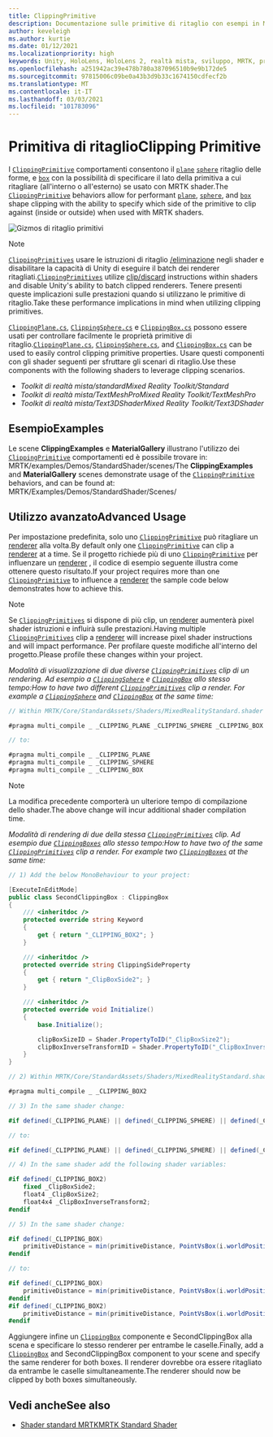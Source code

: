 ```yaml
---
title: ClippingPrimitive
description: Documentazione sulle primitive di ritaglio con esempi in MRTK
author: keveleigh
ms.author: kurtie
ms.date: 01/12/2021
ms.localizationpriority: high
keywords: Unity, HoloLens, HoloLens 2, realtà mista, sviluppo, MRTK, primitiva di ritaglio,
ms.openlocfilehash: a251942ac39e478b780a387096510b9e9b172de5
ms.sourcegitcommit: 97815006c09be0a43b3d9b33c1674150cdfecf2b
ms.translationtype: MT
ms.contentlocale: it-IT
ms.lasthandoff: 03/03/2021
ms.locfileid: "101783096"
---
```

# <a name="clipping-primitive"></a><span data-ttu-id="707ba-104">Primitiva di ritaglio</span><span class="sxs-lookup"><span data-stu-id="707ba-104">Clipping Primitive</span></span>

<span data-ttu-id="707ba-105">I [`ClippingPrimitive`](xref:Microsoft.MixedReality.Toolkit.Utilities.ClippingPrimitive) comportamenti consentono il [`plane`](xref:Microsoft.MixedReality.Toolkit.Utilities.ClippingPlane) [`sphere`](xref:Microsoft.MixedReality.Toolkit.Utilities.ClippingSphere) ritaglio delle forme, e [`box`](xref:Microsoft.MixedReality.Toolkit.Utilities.ClippingBox) con la possibilità di specificare il lato della primitiva a cui ritagliare (all'interno o all'esterno) se usato con MRTK shader.</span><span class="sxs-lookup"><span data-stu-id="707ba-105">The [`ClippingPrimitive`](xref:Microsoft.MixedReality.Toolkit.Utilities.ClippingPrimitive) behaviors allow for performant [`plane`](xref:Microsoft.MixedReality.Toolkit.Utilities.ClippingPlane), [`sphere`](xref:Microsoft.MixedReality.Toolkit.Utilities.ClippingSphere), and [`box`](xref:Microsoft.MixedReality.Toolkit.Utilities.ClippingBox) shape clipping with the ability to specify which side of the primitive to clip against (inside or outside) when used with MRTK shaders.</span></span>

![Gizmos di ritaglio primitivi](../Images/MRTKStandardShader/MRTK_PrimitiveClippingGizmos.gif)

> [!NOTE]
> <span data-ttu-id="707ba-107">[`ClippingPrimitives`](xref:Microsoft.MixedReality.Toolkit.Utilities.ClippingPrimitive) usare le istruzioni di ritaglio [/eliminazione](https://developer.download.nvidia.com/cg/clip.html) negli shader e disabilitare la capacità di Unity di eseguire il batch dei renderer ritagliati.</span><span class="sxs-lookup"><span data-stu-id="707ba-107">[`ClippingPrimitives`](xref:Microsoft.MixedReality.Toolkit.Utilities.ClippingPrimitive) utilize [clip/discard](https://developer.download.nvidia.com/cg/clip.html) instructions within shaders and disable Unity's ability to batch clipped renderers.</span></span> <span data-ttu-id="707ba-108">Tenere presenti queste implicazioni sulle prestazioni quando si utilizzano le primitive di ritaglio.</span><span class="sxs-lookup"><span data-stu-id="707ba-108">Take these performance implications in mind when utilizing clipping primitives.</span></span>

<span data-ttu-id="707ba-109">[`ClippingPlane.cs`](xref:Microsoft.MixedReality.Toolkit.Utilities.ClippingPlane), [`ClippingSphere.cs`](xref:Microsoft.MixedReality.Toolkit.Utilities.ClippingSphere) e [`ClippingBox.cs`](xref:Microsoft.MixedReality.Toolkit.Utilities.ClippingBox) possono essere usati per controllare facilmente le proprietà primitive di ritaglio.</span><span class="sxs-lookup"><span data-stu-id="707ba-109">[`ClippingPlane.cs`](xref:Microsoft.MixedReality.Toolkit.Utilities.ClippingPlane), [`ClippingSphere.cs`](xref:Microsoft.MixedReality.Toolkit.Utilities.ClippingSphere), and [`ClippingBox.cs`](xref:Microsoft.MixedReality.Toolkit.Utilities.ClippingBox) can be used to easily control clipping primitive properties.</span></span> <span data-ttu-id="707ba-110">Usare questi componenti con gli shader seguenti per sfruttare gli scenari di ritaglio.</span><span class="sxs-lookup"><span data-stu-id="707ba-110">Use these components with the following shaders to leverage clipping scenarios.</span></span>

- <span data-ttu-id="707ba-111">*Toolkit di realtà mista/standard*</span><span class="sxs-lookup"><span data-stu-id="707ba-111">*Mixed Reality Toolkit/Standard*</span></span>
- <span data-ttu-id="707ba-112">*Toolkit di realtà mista/TextMeshPro*</span><span class="sxs-lookup"><span data-stu-id="707ba-112">*Mixed Reality Toolkit/TextMeshPro*</span></span>
- <span data-ttu-id="707ba-113">*Toolkit di realtà mista/Text3DShader*</span><span class="sxs-lookup"><span data-stu-id="707ba-113">*Mixed Reality Toolkit/Text3DShader*</span></span>

## <a name="examples"></a><span data-ttu-id="707ba-114">Esempio</span><span class="sxs-lookup"><span data-stu-id="707ba-114">Examples</span></span>

<span data-ttu-id="707ba-115">Le scene **ClippingExamples** e **MaterialGallery** illustrano l'utilizzo dei [`ClippingPrimitive`](xref:Microsoft.MixedReality.Toolkit.Utilities.ClippingPrimitive) comportamenti ed è possibile trovare in: MRTK/examples/Demos/StandardShader/scenes/</span><span class="sxs-lookup"><span data-stu-id="707ba-115">The **ClippingExamples** and **MaterialGallery** scenes demonstrate usage of the [`ClippingPrimitive`](xref:Microsoft.MixedReality.Toolkit.Utilities.ClippingPrimitive) behaviors, and can be found at: MRTK/Examples/Demos/StandardShader/Scenes/</span></span>

## <a name="advanced-usage"></a><span data-ttu-id="707ba-116">Utilizzo avanzato</span><span class="sxs-lookup"><span data-stu-id="707ba-116">Advanced Usage</span></span>

<span data-ttu-id="707ba-117">Per impostazione predefinita, solo uno [`ClippingPrimitive`](xref:Microsoft.MixedReality.Toolkit.Utilities.ClippingPrimitive) può ritagliare un [renderer](https://docs.unity3d.com/ScriptReference/Renderer.html) alla volta.</span><span class="sxs-lookup"><span data-stu-id="707ba-117">By default only one [`ClippingPrimitive`](xref:Microsoft.MixedReality.Toolkit.Utilities.ClippingPrimitive) can clip a [renderer](https://docs.unity3d.com/ScriptReference/Renderer.html) at a time.</span></span> <span data-ttu-id="707ba-118">Se il progetto richiede più di uno [`ClippingPrimitive`](xref:Microsoft.MixedReality.Toolkit.Utilities.ClippingPrimitive) per influenzare un [renderer](https://docs.unity3d.com/ScriptReference/Renderer.html)  , il codice di esempio seguente illustra come ottenere questo risultato.</span><span class="sxs-lookup"><span data-stu-id="707ba-118">If your project requires more than one [`ClippingPrimitive`](xref:Microsoft.MixedReality.Toolkit.Utilities.ClippingPrimitive) to influence a [renderer](https://docs.unity3d.com/ScriptReference/Renderer.html)  the sample code below demonstrates how to achieve this.</span></span>

> [!NOTE]
> <span data-ttu-id="707ba-119">Se [`ClippingPrimitives`](xref:Microsoft.MixedReality.Toolkit.Utilities.ClippingPrimitive) si dispone di più clip, un [renderer](https://docs.unity3d.com/ScriptReference/Renderer.html) aumenterà pixel shader istruzioni e influirà sulle prestazioni.</span><span class="sxs-lookup"><span data-stu-id="707ba-119">Having multiple [`ClippingPrimitives`](xref:Microsoft.MixedReality.Toolkit.Utilities.ClippingPrimitive) clip a [renderer](https://docs.unity3d.com/ScriptReference/Renderer.html) will increase pixel shader instructions and will impact performance.</span></span> <span data-ttu-id="707ba-120">Per profilare queste modifiche all'interno del progetto.</span><span class="sxs-lookup"><span data-stu-id="707ba-120">Please profile these changes within your project.</span></span>

<span data-ttu-id="707ba-121">*Modalità di visualizzazione di due diverse [`ClippingPrimitives`](xref:Microsoft.MixedReality.Toolkit.Utilities.ClippingPrimitive) clip di un rendering. Ad esempio a [`ClippingSphere`](xref:Microsoft.MixedReality.Toolkit.Utilities.ClippingSphere) e [`ClippingBox`](xref:Microsoft.MixedReality.Toolkit.Utilities.ClippingBox) allo stesso tempo:*</span><span class="sxs-lookup"><span data-stu-id="707ba-121">*How to have two different [`ClippingPrimitives`](xref:Microsoft.MixedReality.Toolkit.Utilities.ClippingPrimitive) clip a render. For example a [`ClippingSphere`](xref:Microsoft.MixedReality.Toolkit.Utilities.ClippingSphere) and [`ClippingBox`](xref:Microsoft.MixedReality.Toolkit.Utilities.ClippingBox) at the same time:*</span></span>

```C#
// Within MRTK/Core/StandardAssets/Shaders/MixedRealityStandard.shader (or another MRTK shader) change:

#pragma multi_compile _ _CLIPPING_PLANE _CLIPPING_SPHERE _CLIPPING_BOX

// to:

#pragma multi_compile _ _CLIPPING_PLANE
#pragma multi_compile _ _CLIPPING_SPHERE
#pragma multi_compile _ _CLIPPING_BOX

```

> [!NOTE]
> <span data-ttu-id="707ba-122">La modifica precedente comporterà un ulteriore tempo di compilazione dello shader.</span><span class="sxs-lookup"><span data-stu-id="707ba-122">The above change will incur additional shader compilation time.</span></span>

<span data-ttu-id="707ba-123">*Modalità di rendering di due della stessa [`ClippingPrimitives`](xref:Microsoft.MixedReality.Toolkit.Utilities.ClippingPrimitive) clip. Ad esempio due [`ClippingBoxes`](xref:Microsoft.MixedReality.Toolkit.Utilities.ClippingBox) allo stesso tempo:*</span><span class="sxs-lookup"><span data-stu-id="707ba-123">*How to have two of the same [`ClippingPrimitives`](xref:Microsoft.MixedReality.Toolkit.Utilities.ClippingPrimitive) clip a render. For example two [`ClippingBoxes`](xref:Microsoft.MixedReality.Toolkit.Utilities.ClippingBox) at the same time:*</span></span>

```C#
// 1) Add the below MonoBehaviour to your project:

[ExecuteInEditMode]
public class SecondClippingBox : ClippingBox
{
    /// <inheritdoc />
    protected override string Keyword
    {
        get { return "_CLIPPING_BOX2"; }
    }

    /// <inheritdoc />
    protected override string ClippingSideProperty
    {
        get { return "_ClipBoxSide2"; }
    }

    /// <inheritdoc />
    protected override void Initialize()
    {
        base.Initialize();

        clipBoxSizeID = Shader.PropertyToID("_ClipBoxSize2");
        clipBoxInverseTransformID = Shader.PropertyToID("_ClipBoxInverseTransform2");
    }
}

// 2) Within MRTK/Core/StandardAssets/Shaders/MixedRealityStandard.shader (or another MRTK shader) add the following multi_compile pragma:

#pragma multi_compile _ _CLIPPING_BOX2

// 3) In the same shader change:

#if defined(_CLIPPING_PLANE) || defined(_CLIPPING_SPHERE) || defined(_CLIPPING_BOX)

// to:

#if defined(_CLIPPING_PLANE) || defined(_CLIPPING_SPHERE) || defined(_CLIPPING_BOX) || defined(_CLIPPING_BOX2)

// 4) In the same shader add the following shader variables:

#if defined(_CLIPPING_BOX2)
    fixed _ClipBoxSide2;
    float4 _ClipBoxSize2;
    float4x4 _ClipBoxInverseTransform2;
#endif

// 5) In the same shader change:

#if defined(_CLIPPING_BOX)
    primitiveDistance = min(primitiveDistance, PointVsBox(i.worldPosition.xyz, _ClipBoxSize.xyz, _ClipBoxInverseTransform) * _ClipBoxSide);
#endif

// to:

#if defined(_CLIPPING_BOX)
    primitiveDistance = min(primitiveDistance, PointVsBox(i.worldPosition.xyz, _ClipBoxSize.xyz, _ClipBoxInverseTransform) * _ClipBoxSide);
#endif
#if defined(_CLIPPING_BOX2)
    primitiveDistance = min(primitiveDistance, PointVsBox(i.worldPosition.xyz, _ClipBoxSize2.xyz, _ClipBoxInverseTransform2) * _ClipBoxSide2);
#endif
```

<span data-ttu-id="707ba-124">Aggiungere infine un [`ClippingBox`](xref:Microsoft.MixedReality.Toolkit.Utilities.ClippingBox) componente e SecondClippingBox alla scena e specificare lo stesso renderer per entrambe le caselle.</span><span class="sxs-lookup"><span data-stu-id="707ba-124">Finally, add a [`ClippingBox`](xref:Microsoft.MixedReality.Toolkit.Utilities.ClippingBox) and SecondClippingBox component to your scene and specify the same renderer for both boxes.</span></span> <span data-ttu-id="707ba-125">Il renderer dovrebbe ora essere ritagliato da entrambe le caselle simultaneamente.</span><span class="sxs-lookup"><span data-stu-id="707ba-125">The renderer should now be clipped by both boxes simultaneously.</span></span>

## <a name="see-also"></a><span data-ttu-id="707ba-126">Vedi anche</span><span class="sxs-lookup"><span data-stu-id="707ba-126">See also</span></span>

- [<span data-ttu-id="707ba-127">Shader standard MRTK</span><span class="sxs-lookup"><span data-stu-id="707ba-127">MRTK Standard Shader</span></span>](../README_MRTKStandardShader.md)

